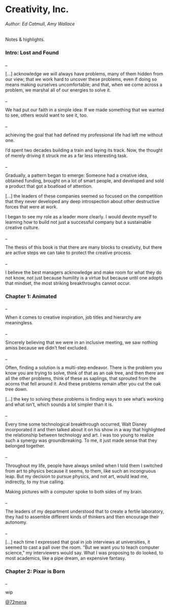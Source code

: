 # Creativity, Inc.
###### Author: Ed Catmull, Amy Wallace

Notes & highlights.


### Intro: Lost and Found

_

[...] acknowledge we will always have problems, many of them hidden from our view; that we work hard to uncover these problems, even if doing so means making ourselves uncomfortable; and that, when we come across a problem, we marshal all of our energies to solve it.

_

We had put our faith in a simple idea: If we made something that we wanted to see, others would want to see it, too.

_

achieving the goal that had defined my professional life had left me without one.

I’d spent two decades building a train and laying its track. Now, the thought of merely driving it struck me as a far less interesting task.

_

Gradually, a pattern began to emerge: Someone had a creative idea, obtained funding, brought on a lot of smart people, and developed and sold a product that got a boatload of attention.

[...] the leaders of these companies seemed so focused on the competition that they never developed any deep introspection about other destructive forces that were at work.

I began to see my role as a leader more clearly. I would devote myself to learning how to build not just a successful company but a sustainable creative culture.

_

The thesis of this book is that there are many blocks to creativity, but there are active steps we can take to protect the creative process.

_

I believe the best managers acknowledge and make room for what they do not know, not just because humility is a virtue but because until one adopts that mindset, the most striking breakthroughs cannot occur.


### Chapter 1: Animated

_

When it comes to creative inspiration, job titles and hierarchy are meaningless.

_

Sincerely believing that we were in an inclusive meeting, we saw nothing amiss because we didn’t feel excluded.

_

Often, finding a solution is a multi-step endeavor. There is the problem you know you are trying to solve, think of that as an oak tree, and then there are all the other problems, think of these as saplings, that sprouted from the acorns that fell around it. And these problems remain after you cut the oak tree down.

[...] the key to solving these problems is finding ways to see what’s working and what isn’t, which sounds a lot simpler than it is.

_

Every time some technological breakthrough occurred, Walt Disney incorporated it and then talked about it on his show in a way that highlighted the relationship between technology and art. I was too young to realize such a synergy was groundbreaking. To me, it just made sense that they belonged together.

_

Throughout my life, people have always smiled when I told them I switched from art to physics because it seems, to them, like such an incongruous leap. But my decision to pursue physics, and not art, would lead me, indirectly, to my true calling.

Making pictures with a computer spoke to both sides of my brain.

_

The leaders of my department understood that to create a fertile laboratory, they had to assemble different kinds of thinkers and then encourage their autonomy.

_

[...] each time I expressed that goal in job interviews at universities, it seemed to cast a pall over the room. “But we want you to teach computer science,” my interviewers would say. What I was proposing to do looked, to most academics, like a pipe dream, an expensive fantasy.

### Chapter 2: Pixar is Born

_


wip

[@72mena](https://twitter.com/72mena)